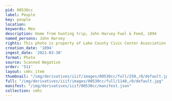 ```yaml
---
pid: 00530cc
label: People
key: people
location: 
keywords: Men
description: Home from hunting trip, John Harvey Fuel & Feed, 1894
named_persons: John Harvey
rights: This photo is property of Lake County Civic Center Association.
creation_date: '1894'
ingest_date: '2021-03-30'
format: Photo
source: Scanned Negative
order: '511'
layout: cmhc_item
thumbnail: "/img/derivatives/iiif/images/00530cc/full/250,/0/default.jpg"
full: "/img/derivatives/iiif/images/00530cc/full/1140,/0/default.jpg"
manifest: "/img/derivatives/iiif/00530cc/manifest.json"
collection: cmhc
---
```

